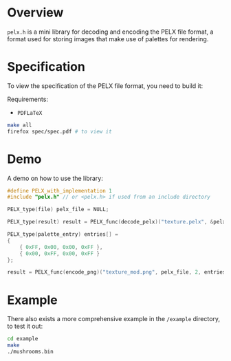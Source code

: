# Overview

`pelx.h` is a mini library for decoding and encoding the PELX file format, a format used for storing images that make use of palettes for rendering.

# Specification

To view the specification of the PELX file format, you need to build it:

Requirements:
- `PDFLaTeX`

```sh
make all
firefox spec/spec.pdf # to view it
```

# Demo

A demo on how to use the library:
```c
#define PELX_with_implementation 1
#include "pelx.h" // or <pelx.h> if used from an include directory

PELX_type(file) pelx_file = NULL;

PELX_type(result) result = PELX_func(decode_pelx)("texture.pelx", &pelx_file); // decode as PELX

PELX_type(palette_entry) entries[] =
{
	{ 0xFF, 0x00, 0x00, 0xFF },
	{ 0x00, 0xFF, 0x00, 0xFF }
};

result = PELX_func(encode_png)("texture_mod.png", pelx_file, 2, entries, 4); // encode as PNG
```

# Example

There also exists a more comprehensive example in the `/example` directory, to test it out:
```sh
cd example
make
./mushrooms.bin
```

